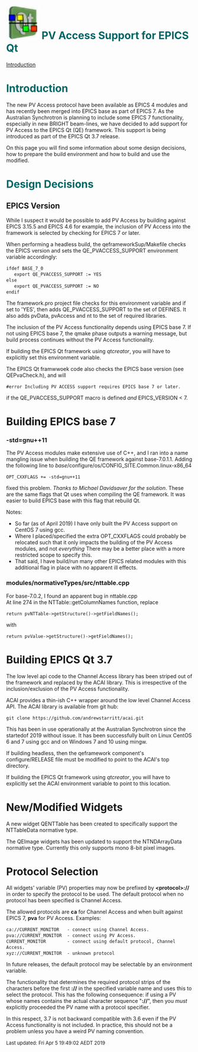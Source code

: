 # ![](epicsqt_logo.png?raw=true) <span style='color:#006666'>PV Access Support for EPICS Qt </span>


[Introduction](#Introduction)<br>


# <a name="Introduction"></a><span style='color:#006666'>Introduction</span>

The new PV Access protocol have been available as EPICS 4 modules and has
recently been merged into EPICS base as part of EPICS 7.
As the Australian Synchrotron is planning to include some EPICS 7 functionality,
especially in new BRIGHT beam-lines, we have decided to add support for PV Access
to the EPICS Qt (QE) framework.
This support is being introduced as part of the EPICS Qt 3.7 release.

On this page you will find some information about some design decisions, how to
prepare the build environment and how to build and use the modified.

# <a name="Design_Decisions"></a><span style='color:#006666'>Design Decisions</span>

## EPICS Version

While I suspect it would be possible to add PV Access by building against
EPICS 3.15.5 and EPICS 4.6 for example, the inclusion of PV Access into the
framework is selected by checking for EPICS 7 or later.

When performing a headless build, the qeframeworkSup/Makefile checks the EPICS
version and sets the QE_PVACCESS_SUPPORT environment variable accordingly:

    ifdef BASE_7_0
       export QE_PVACCESS_SUPPORT := YES
    else
       export QE_PVACCESS_SUPPORT := NO
    endif

The framework.pro project file checks for this environment variable and if set to
'YES', then adds QE_PVACCESS_SUPPORT to the set of DEFINES.
It also adds pvData, pvAccess and nt to the set of required libraries.

The inclusion of the PV Access functionality depends using EPICS base 7.
If not using EPICS base 7, the qmake phase outputs a warning message, but
build process continues without the PV Access functionality.

If building the EPICS Qt framework using _qtcreator_, you will have to explicitly
set this environment variable.

The EPICS Qt framwwoek code also checks the EPICS base version (see QEPvaCheck.h),
and will

    #error Including PV ACCESS support requires EPICS base 7 or later.

if the QE_PVACCESS_SUPPORT macro is defined _and_  EPICS_VERSION < 7.


# Building EPICS base 7

### -std=gnu++11

The PV Access modules make extensive use of C++, and I ran into a name mangling
issue when building the QE framework against base-7.0.1.1.
Adding the following line to _base_/configure/os/CONFIG_SITE.Common.linux-x86_64

    OPT_CXXFLAGS += -std=gnu++11

fixed this problem. _Thanks to Michael Davidsaver for the solution_.
These are the same flags that Qt uses when compiling the QE framework.
It was easier to build EPICS base with this flag that rebuild Qt.

Notes:
   - So far (as of April 2019) I have only built the PV Access support on CentOS 7 using gcc.
   - Where I placed/specified the extra OPT_CXXFLAGS could probably be relocated
such that it only impacts the building of the PV Access modules, and not _everything_
There may be a better place with a more restricted scope to specify this.
   - That said, I have build/run many other EPICS related modules with this additional
   flag in place with no apparent ill effects.

### modules/normativeTypes/src/nttable.cpp

For base-7.0.2, I found an apparent bug in nttable.cpp  
At line 274 in the NTTable::getColumnNames function, replace

    return pvNTTable->getStructure()->getFieldNames();

with

    return pvValue->getStructure()->getFieldNames();


# Building EPICS Qt 3.7

The low level api code to the Channel Access library has been striped out of the
framework and replaced by the ACAI library.
This is irrespective of the inclusion/exclusion of the PV Access functionality.

ACAI provides a thin-ish C++ wrapper around the low level Channel Access API.
The ACAI library is available from git hub:

    git clone https://github.com/andrewstarritt/acai.git

This has been in use operationally at the Australian Synchrotron since the startedof 2019 without issue. It has been successfully built on Linux CentOS 6 and 7 using gcc and on Windows 7 and 10 using mingw.

If building headless, then the qeframework component's configure/RELEASE file
must be modified to point to the ACAI's top directory.

If building the EPICS Qt framework using _qtcreator_, you will have to explicitly
set the ACAI environment variable to point to this location.

# New/Modified Widgets

A new widget QENTTable has been created to specifically support the NTTableData
normative type.

The QEImage widgets has been updated to support the NTNDArrayData normative type.
Currently this only supports mono 8-bit pixel images.

# Protocol Selection

All widgets' variable (PV) properties may now be prefixed by __&lt;protocol&gt;://__
in order to specify the protocol to be used.
The default protocol when no protocol has been specified is Channel Access.

The allowed protocols are __ca__ for Channel Access and when built against EPICS 7,
__pva__ for PV Access. Examples:

    ca://CURRENT_MONITOR   - connect using Channel Access.
    pva://CURRENT_MONITOR  - connect using PV Access.
    CURRENT_MONITOR        - connect using default protocol, Channel Access.
    xyz://CURRENT_MONITOR  - unknown protocol

In future releases, the default protocol may be selectable by an environment variable.

The functionality that determines the required protocol strips of the characters
before the first __://__ in the specified variable name and uses this to select
the protocol.
This has the following consequence: if using a PV whose names contains the actual
character sequence "__://__", then you _must_ explicitly proceeded the PV name with
a protocol specifier.

In this respect, 3.7 is not backward compatible with 3.6 even if the PV Access
functionality is not included.
In practice, this should not be a problem unless you have a weird PV naming
convention.

<font size="-1">Last updated: Fri Apr  5 19:49:02 AEDT 2019</font>
<br>
